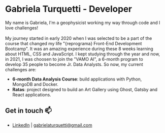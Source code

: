 # Gabriela Turquetti - Developer
My name is Gabriela, I'm a geophysicist working my way through code and I love challenges!<br><br>
My journey started in early 2020 when I was selected to be a part of the course that changed my life "{reprograma} Front-End Development Bootcamp". It was an amazing experience during these 8 weeks learning about HTML, CSS and JavaScript. I kept studying through the year and now, in 2021, I was choosen to join the "VAMO AI", a 6-month program to develop 35 people to become Jr. Data Analysts. So now, my current challenges are:

- **6-month Data Analysis Course**: build applications with Python, MongoDB and Docker.
- **Ratas**: project designed to build an Art Gallery using Ghost, Gatsby and React applications. 

## Get in touch 📫
- [LinkedIn](https://www.linkedin.com/in/gabriela-turquetti/) | gabrielaturquetti@gmail.com
